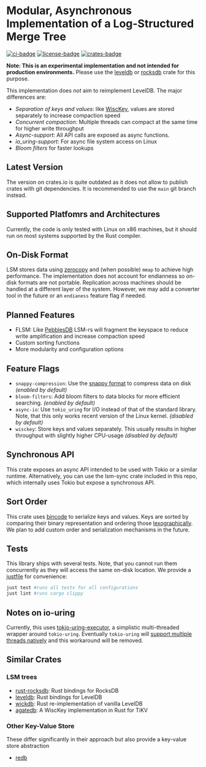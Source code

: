 # Modular, Asynchronous Implementation of a Log-Structured Merge Tree

[![ci-badge](https://github.com/kaimast/lsm-rs/actions/workflows/ci.yml/badge.svg)](https://github.com/kaimast/lsm-rs/actions)
[![license-badge](https://img.shields.io/crates/l/lsm)](https://github.com/kaimast/lsm-rs/blob/main/LICENSE)
[![crates-badge](https://img.shields.io/crates/v/lsm)](https://crates.io/crates/lsm)

**Note: This is an experimental implementation and not intended for production environments.**
 Please use the [leveldb](https://github.com/skade/leveldb) or [rocksdb](https://github.com/rust-rocksdb/rust-rocksdb) crate for this purpose.

This implementation does *not* aim to reimplement LevelDB. The major differences are:
* *Separation of keys and values*: like [WiscKey](https://www.usenix.org/system/files/conference/fast16/fast16-papers-lu.pdf), values are stored separately to increase compaction speed
* *Concurrent compaction*: Multiple threads can compact at the same time for higher write throughput
* *Async-support*: All API calls are exposed as async functions.
* *io_uring-support*: For async file system access on Linux
* *Bloom filters* for faster lookups

## Latest Version
The version on crates.io is quite outdated as it does not allow to publish crates with git dependencies.
It is recommended to use the `main` git branch instead.

## Supported Platfomrs and Architectures
Currently, the code is only tested with Linux on x86 machines, but it should run on most systems supported by the Rust compiler.

## On-Disk Format
LSM stores data using [zerocopy](https://github.com/google/zerocopy) and (when possible) `mmap` to achieve high performance.
The implementation does not account for endianness so on-disk formats are not portable.
Replication across machines should be handled at a different layer of the system. However, we may add a converter tool in the future or an `endianess` feature flag if needed.

## Planned Features
* FLSM: Like [PebblesDB](https://github.com/utsaslab/pebblesdb) LSM-rs will fragment the keyspace to reduce write amplification and increase compaction speed
* Custom sorting functions
* More modularity and configuration options

## Feature Flags
* `snappy-compression`: Use the [snappy format](https://docs.rs/snap/1.0.5/snap/) to compress data on disk *(enabled by default)*
* `bloom-filters`: Add bloom filters to data blocks for more efficient searching. *(enabled by default)*
* `async-io`: Use `tokio_uring` for I/O instead of that of the standard library. Note, that this only works recent version of the Linux kernel. *(disabled by default)*
* `wisckey`: Store keys and values separately. This usually results in higher throughput with slightly higher CPU-usage *(disabled by default)*

## Synchronous API
This crate exposes an async API intended to be used with Tokio or a similar runtime.
Alternatively, you can use the lsm-sync crate included in this repo, which internally uses Tokio but expose a synchronous API.

## Sort Order
This crate uses [bincode](https://github.com/bincode-org/bincode) to serialize keys and values.
Keys are sorted by comparing their binary representation and ordering those [lexographically](https://doc.rust-lang.org/std/cmp/trait.Ord.html#lexicographical-comparison).
We plan to add custom order and serialization mechanisms in the future.

## Tests
This library ships with several tests. Note, that you cannot run them concurrently as they will access the same on-disk location.
We provide a [justfile](https://github.com/casey/just) for convenience:

```sh
just test #runs all tests for all configurations
just lint #runs cargo clippy
```

## Notes on io-uring
Currently, this uses [tokio-uring-executor](https://github.com/kaimast/tokio-uring-executor), a simplistic multi-threaded wrapper around `tokio-uring`.
Eventually `tokio-uring` will [support multiple threads natively](https://github.com/tokio-rs/tokio-uring/issues/258) and this workaround will be removed.

## Similar Crates
### LSM trees
* [rust-rocksdb](https://github.com/rust-rocksdb/rust-rocksdb): Rust bindings for RocksDB
* [leveldb](https://github.com/skade/leveldb): Rust bindings for LevelDB
* [wickdb](https://github.com/Fullstop000/wickdb): Rust re-implementation of vanilla LevelDB
* [agatedb](https://github.com/tikv/agatedb): A WiscKey implementation in Rust for TiKV

### Other Key-Value Store
These differ significantly in their approach but also provide a key-value store abstraction
* [redb](https://github.com/cberner/redb)

